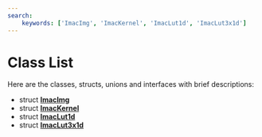 ```yaml
---
search:
    keywords: ['ImacImg', 'ImacKernel', 'ImacLut1d', 'ImacLut3x1d']
---
```


# Class List

Here are the classes, structs, unions and interfaces with brief descriptions:
* struct [**ImacImg**](struct_imac_img.md)
* struct [**ImacKernel**](struct_imac_kernel.md)
* struct [**ImacLut1d**](struct_imac_lut1d.md)
* struct [**ImacLut3x1d**](struct_imac_lut3x1d.md)

